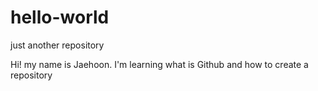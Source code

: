 # hello-world
just another repository

Hi! my name is Jaehoon.
I'm learning what is Github and how to create a repository
